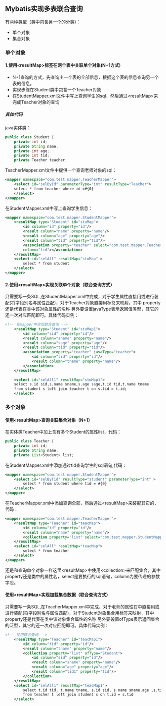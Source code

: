 ## Mybatis实现多表联合查询

有两种类型（类中包含另一个的分类）：

- 单个对象
- 集合对象

### 单个对象

#### 1.使用\<resultMap>标签在两个表中关联单个对象(N+1方式)

- N+1查询的方式，先查询出一个表的全部信息，根据这个表的信息查询另一个表的信息。
- 实现步骤在Student类中包含一个Teacher对象 
- 在StudentMapper.xml文件中写上查询学生的sql，然后通过\<resultMap>来完成Teacher对象的查询

##### 具体代码

java实体类：

```java
public class Student {
	private int id;
	private String name;
	private int age;
	private int tid;
	private Teacher teacher;
```

TeacherMapper.xml文件中提供一个查询老师对象的sql：

```xml
<mapper namespace="com.test.mapper.TeacherMapper">
	<select id="selById" parameterType="int" resultType="Teacher">
	select * from teacher where id =#{0}
	</select>
</mapper>
```

在StudentMapper.xml中写上查询学生信息：

```xml
<mapper namespace="com.test.mapper.StudentMapper">
	<resultMap type="Student" id="stuMap">
		<id column="id" property="id"/>
		<result column="name" property="name"/>
		<result column="age" property="age"/>
		<result column="tid" property="tid"/>
		<association property="teacher" select="com.test.mapper.TeacherMapper.selById" 
        column="tid"></association>
	</resultMap>
	<select id="selAll" resultMap="stuMap" >
		select * from student
	</select>
</mapper>
```

#### 2.使用\<resultMap>实现关联单个对象（联合查询方式）

只需要写一条SQL,在StudentMapper.xml中完成，对于学生属性直接用<id>或<result>进行装配(将字段别名与属性匹配)，对于Teacher对象直接用<association>标签来映射，其中 property还是代表在类中该对象属性的名称   另外要设置javaType表示返回值类型，其它的还一次对应匹配即可。具体代码实例：

```xml
<!-- 在mapper中实现联合查询 -->
	<resultMap type="Student" id="stuMap1">
		<id column="sid" property="id"/>
		<result column="sname" property="name"/>
		<result column="sage" property="age"/>
		<result column="tid" property="tid"/>
		<association property="teacher" javaType="teacher">
			<id column="tid" property="id"/>
			<result column="tname" property="name"/>
		</association>
	</resultMap>
	
	<select id="selAll1" resultMap="stuMap1">
	select s.id sid,s.name sname,s.age sage,t.id tid,t.name tname 
	from student s left join teacher t on s.tid = t.id;
	</select>
```



### 多个对象

#### 使用\<resultMap>查询关联集合对象（N+1）

在实体类Teacher中加上含有多个Student的属性list，代码：

```java
public class Teacher {
	private int id;
	private String name;
	private List<Student> list;
```

在StudentMapper.xml中添加通过tid查询学生的sql语句,代码：

```xml
<mapper namespace="com.test.mapper.StudentMapper">
	<select id="selByTid" resultType="student" parameterType="int" >
		select * from student where tid = #{0}
	</select>
</mapper>
```

在TeacherMapper.xml中添加查询全部，然后通过\<resultMap>来装配其它的，代码：

```xml
<mapper namespace="com.test.mapper.TeacherMapper">
    <resultMap type="Teacher" id="teacMap">
	    <id column="id" property="id"/>
	    <result column="name" property="name"/>
	    <collection property="list" select="com.test.mapper.StudentMapper.selByTid" column="id"/>
    </resultMap>
    <select id="selAll" resultMap="teacMap">
	    select * from teacher
    </select>
</mapper>

```

还是和查询单个对象一样这里\<resultMap>中使用\<collection>来匹配集合，其中property还是类中的属性名，select是要执行的sql语句，column为要传递的参数字段。

#### 使用\<resultMap>实现加载集合数据（联合查询方式）

只需要写一条SQL,在TeacherMapper.xml中完成，对于老师的属性在<resultMap>中直接用<id>或<result>进行装配(将字段别名与属性匹配)，对于Student对象集合用<collection>标签来映射，其中 property还是代表在类中该对象集合属性的名称   另外要设置ofType表示返回集合的泛型，其它的还一次对应匹配即可。具体代码实例：


```xml
<!-- 使用联合查询 -->
	<resultMap type="Teacher" id="teacMap1">
		<id column="tid" property="id"/>
		<result column="tname" property="name"/>
		<collection property="list" ofType="Student">
			<id column="sid" property="id"/>
			<result column="sname" property="name"/>
			<result column="age" property="age"/>
			<result column="tid1" property="tid"/>
		</collection>
	</resultMap>
	<select id="selAll1" resultMap="teacMap1">
		select t.id tid, t.name tname, s.id sid, s.name sname,age ,s.tid tid1
		from teacher t left join student s on t.id = s.tid
	</select>
```

